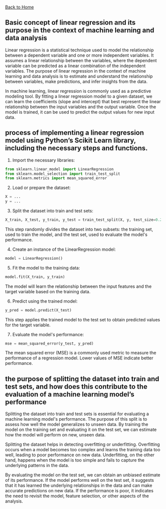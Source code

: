 [Back to Home](../README.md)

## Basic concept of linear regression and its purpose in the context of machine learning and data analysis

Linear regression is a statistical technique used to model the relationship between a dependent variable and one or more independent variables. It assumes a linear relationship between the variables, where the dependent variable can be predicted as a linear combination of the independent variables. The purpose of linear regression in the context of machine learning and data analysis is to estimate and understand the relationship between variables, make predictions, and infer insights from the data.

In machine learning, linear regression is commonly used as a predictive modeling tool. By fitting a linear regression model to a given dataset, we can learn the coefficients (slope and intercept) that best represent the linear relationship between the input variables and the output variable. Once the model is trained, it can be used to predict the output values for new input data.

## process of implementing a linear regression model using Python’s Scikit Learn library, including the necessary steps and functions.

1. Import the necessary libraries:

```python
from sklearn.linear_model import LinearRegression
from sklearn.model_selection import train_test_split
from sklearn.metrics import mean_squared_error
```

2. Load or prepare the dataset:

```python
X = ...
y = ...
```

3. Split the dataset into train and test sets:

```python
X_train, X_test, y_train, y_test = train_test_split(X, y, test_size=0.2, random_state=42)
```
This step randomly divides the dataset into two subsets: the training set, used to train the model, and the test set, used to evaluate the model's performance.

4. Create an instance of the LinearRegression model:

```python
model = LinearRegression()
```

5. Fit the model to the training data:

```python
model.fit(X_train, y_train)
```
The model will learn the relationship between the input features and the target variable based on the training data.

6. Predict using the trained model:

```python
y_pred = model.predict(X_test)
```
This step applies the trained model to the test set to obtain predicted values for the target variable.

7. Evaluate the model's performance:

```python
mse = mean_squared_error(y_test, y_pred)
```
The mean squared error (MSE) is a commonly used metric to measure the performance of a regression model. Lower values of MSE indicate better performance.

## the purpose of splitting the dataset into train and test sets, and how does this contribute to the evaluation of a machine learning model’s performance

Splitting the dataset into train and test sets is essential for evaluating a machine learning model's performance. The purpose of this split is to assess how well the model generalizes to unseen data. By training the model on the training set and evaluating it on the test set, we can estimate how the model will perform on new, unseen data.

Splitting the dataset helps in detecting overfitting or underfitting. Overfitting occurs when a model becomes too complex and learns the training data too well, leading to poor performance on new data. Underfitting, on the other hand, happens when the model is too simple and fails to capture the underlying patterns in the data.

By evaluating the model on the test set, we can obtain an unbiased estimate of its performance. If the model performs well on the test set, it suggests that it has learned the underlying relationships in the data and can make accurate predictions on new data. If the performance is poor, it indicates the need to revisit the model, feature selection, or other aspects of the analysis.